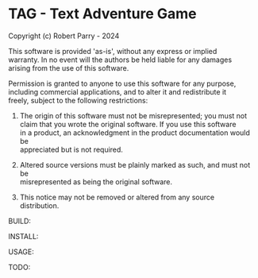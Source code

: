 # TAG - Text Adventure Game

Copyright (c) Robert Parry - 2024

This software is provided 'as-is', without any express or implied <br />
warranty. In no event will the authors be held liable for any damages <br />
arising from the use of this software. <br />

Permission is granted to anyone to use this software for any purpose, <br />
including commercial applications, and to alter it and redistribute it <br />
freely, subject to the following restrictions: <br />

1. The origin of this software must not be misrepresented; you must not <br />
claim that you wrote the original software. If you use this software <br />
in a product, an acknowledgment in the product documentation would be <br />
appreciated but is not required. <br />

2. Altered source versions must be plainly marked as such, and must not be <br />
misrepresented as being the original software. <br />

3. This notice may not be removed or altered from any source <br />
distribution. <br />

BUILD:

INSTALL:

USAGE:

TODO: